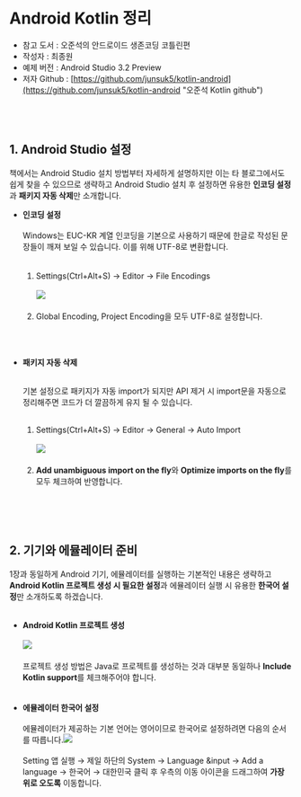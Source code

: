 <br><br>  

<h1>Android Kotlin 정리</h1>  

- 참고 도서 : 오준석의 안드로이드 생존코딩 코틀린편
- 작성자 : 최종원 
- 예제 버전 : Android Studio 3.2 Preview
- 저자 Github : [https://github.com/junsuk5/kotlin-android](https://github.com/junsuk5/kotlin-android "오준석 Kotlin github")
  <br><br><br><br>  

<h2>1. Android Studio 설정</h2> 

책에서는 Android Studio 설치 방법부터 자세하게 설명하지만 이는 타 블로그에서도 쉽게 찾을 수 있으므로 생략하고 Android Studio 설치 후 설정하면 유용한 **인코딩 설정**과 **패키지 자동 삭제**만 소개합니다.
<br/>

- **인코딩 설정**
  <br><br>
  Windows는 EUC-KR 계열 인코딩을 기본으로 사용하기 때문에 한글로 작성된 문장들이 깨져 보일 수 있습니다. 이를 위해 UTF-8로 변환합니다.
  <br><br>
  ​	
  1. Settings(Ctrl+Alt+S) → Editor → File Encodings
     <br><br>
     ![](https://i.imgur.com/bNDObwC.png)
     <br><br>
  2. Global Encoding, Project Encoding을 모두 UTF-8로 설정합니다.

<br><br>

- **패키지 자동 삭제**

  <br>기본 설정으로 패키지가 자동 import가 되지만 API 제거 시 import문을 자동으로 정리해주면 코드가 더 깔끔하게 유지 될 수 있습니다.

  <br>

  1. Settings(Ctrl+Alt+S) → Editor → General → Auto Import
     <br><br>
     ![](https://i.imgur.com/lRFUVhE.png)
     <br><br>
  2. **Add unambiguous import on the fly**와 **Optimize imports on the fly**를 모두 체크하여 반영합니다.
     <br><br><br><br><br>

<h2>2. 기기와 에뮬레이터 준비</h2>  

1장과 동일하게 Android 기기, 에뮬레이터를 실행하는 기본적인 내용은 생략하고 **Android Kotlin 프로젝트 생성 시 필요한 설정**과 에뮬레이터 실행 시 유용한 **한국어 설정**만 소개하도록 하겠습니다.
<br><br>

- **Android Kotlin 프로젝트 생성**
  <br><br>![](https://i.imgur.com/02AHV5Y.png)
  <br><br>
  프로젝트 생성 방법은 Java로 프로젝트를 생성하는 것과 대부분 동일하나 **Include Kotlin support**를 체크해주어야 합니다.
  <br><br><br>
- **에뮬레이터 한국어 설정**<br><br>에뮬레이터가 제공하는 기본 언어는 영어이므로 한국어로 설정하려면 다음의 순서를 따릅니다.![](https://i.imgur.com/bcw66UW.png)
  <br><br>
  Setting 앱 실행 → 제일 하단의 System → Language &input → Add a language → 한국어 → 대한민국 클릭 후 우측의 이동 아이콘을 드래그하여 **가장 위로 오도록** 이동합니다.
  <br><br><br><br><br>